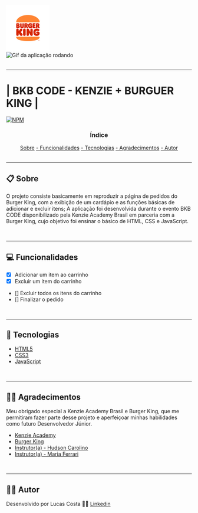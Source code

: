 <img align="center" alt="Logo da Aplicação" src="./src/assets/README/bk_logo.png"><br>
<img align="center" height="300" alt="Gif da aplicação rodando" src="./src/assets/README/bkb_index.gif"><br><br>

---

# | BKB CODE - KENZIE + BURGUER KING |
<!-- Licensa MIT do GitHub-->
[![NPM](https://img.shields.io/npm/l/react)](https://github.com/LucasCosta0117/BKB-CODE_-_Kenzie-BK/blob/main/LICENSE)

<!-- Índice para projetos pequenos -->
<h3 align="center">Índice</h3>

<div align="center">
    <a href="#📋-sobre">   Sobre</a>
    <a href="#💻-funcionalidades"> - Funcionalidades</a>
    <a href="#🔧-tecnologias "> - Tecnologias</a>
    <a href="#🤝🏽-agradecimentos"> - Agradecimentos</a>
    <a href="#✍🏽-autor"> - Autor</a>
</div><br>


---

<!-- Descrição incial do projeto -->
## 📋 Sobre 
O projeto consiste basicamente em reproduzir a página de pedidos do Burger King, com a exibição de um cardápio e as funções básicas de adicionar e excluir itens; A aplicação foi desenvolvida durante o evento BKB CODE disponibilizado pela Kenzie Academy Brasil em parceria com a Burger King, cujo objetivo foi ensinar o básico de HTML, CSS e JavaScript.

<br>

---

## 💻 Funcionalidades
- [x] Adicionar um item ao carrinho
- [x] Excluir um item do carrinho
- [] Excluir todos os itens do carrinho
- [] Finalizar o pedido

<br>

---

<!-- Inserir os links oficiais das tecnologias -->
## 🔧 Tecnologias 
- [HTML5](https://developer.mozilla.org/en-US/docs/Web/HTML)
- [CSS3](https://developer.mozilla.org/en-US/docs/Web/CSS)
- [JavaScript](https://developer.mozilla.org/en-US/docs/Web/JavaScript)

<br>

---

## 🤝🏽 Agradecimentos
Meu obrigado especial a Kenzie Academy Brasil e Burger King, que me permitiram fazer parte desse projeto e aperfeiçoar minhas habilidades como futuro Desenvolvedor Júnior.
* [Kenzie Academy](https://www.linkedin.com/school/kenzieacademybr/)
* [Burger King](https://www.linkedin.com/company/burger-king/)
* [Instrutor(a) - Hudson Carolino](https://www.linkedin.com/in/hudsoncarolino/)
* [Instrutor(a) - Maria Ferrari](https://www.linkedin.com/in/maria-aparecida-guedes-ferrari/)

<br>

---

## ✍🏽 Autor
Desenvolvido por Lucas Costa 👊🏽 [Linkedin](https://www.linkedin.com/in/lucas-costa-5a14a8239/)

<!-- Obrigado por chegar até aqui, que possamos caminhar juntos e eu venha a contribuir com sua jornada. Tchau-Tchau! -->

<!-- Obrigado por chegar até aqui, vamos caminhar juntos e conte comigo  -->